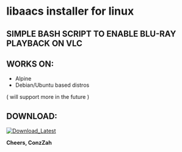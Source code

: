 # libaacs installer for linux 

## SIMPLE BASH SCRIPT TO ENABLE BLU-RAY PLAYBACK ON VLC

## WORKS ON:

- Alpine
- Debian/Ubuntu based distros

( will support more in the future )

## DOWNLOAD:
<p>
  <a href="https://github.com/ConzZah/libaacs-installer-for-linux/archive/refs/heads/main.zip">
    <img alt="Download_Latest" src="https://img.shields.io/badge/download-latest-0688CB.svg">
  </a>
</p>

**Cheers,
ConzZah**
